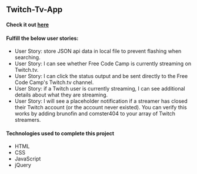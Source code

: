 ## Twitch-Tv-App
#### Check it out [here](https://c0d0er.github.io/Twitch-TV-App/)

#### Fulfill the below user stories:
- User Story: store JSON api data in local file to prevent flashing when searching.
- User Story: I can see whether Free Code Camp is currently streaming on Twitch.tv.
- User Story: I can click the status output and be sent directly to the Free Code Camp's Twitch.tv channel.
- User Story: if a Twitch user is currently streaming, I can see additional details about what they are streaming.
- User Story: I will see a placeholder notification if a streamer has closed their Twitch account (or the account never existed). You can verify this works by adding brunofin and comster404 to your array of Twitch streamers.

#### Technologies used to complete this project
- HTML
- CSS
- JavaScript
- jQuery
